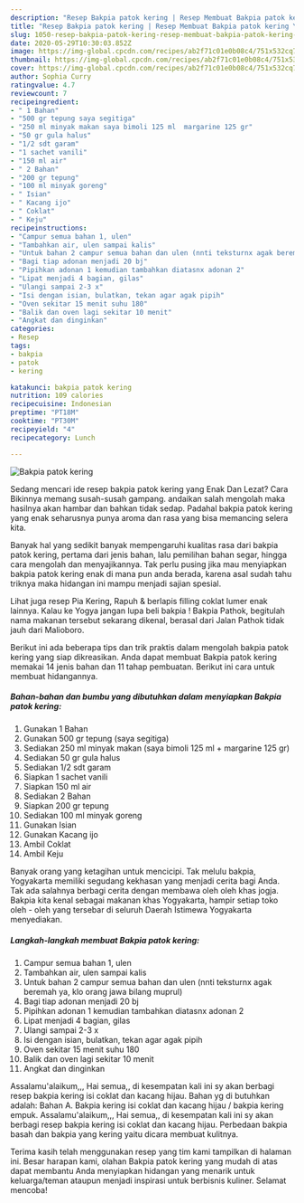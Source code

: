 ```yaml
---
description: "Resep Bakpia patok kering | Resep Membuat Bakpia patok kering Yang Enak Dan Lezat"
title: "Resep Bakpia patok kering | Resep Membuat Bakpia patok kering Yang Enak Dan Lezat"
slug: 1050-resep-bakpia-patok-kering-resep-membuat-bakpia-patok-kering-yang-enak-dan-lezat
date: 2020-05-29T10:30:03.852Z
image: https://img-global.cpcdn.com/recipes/ab2f71c01e0b08c4/751x532cq70/bakpia-patok-kering-foto-resep-utama.jpg
thumbnail: https://img-global.cpcdn.com/recipes/ab2f71c01e0b08c4/751x532cq70/bakpia-patok-kering-foto-resep-utama.jpg
cover: https://img-global.cpcdn.com/recipes/ab2f71c01e0b08c4/751x532cq70/bakpia-patok-kering-foto-resep-utama.jpg
author: Sophia Curry
ratingvalue: 4.7
reviewcount: 7
recipeingredient:
- " 1 Bahan"
- "500 gr tepung saya segitiga"
- "250 ml minyak makan saya bimoli 125 ml  margarine 125 gr"
- "50 gr gula halus"
- "1/2 sdt garam"
- "1 sachet vanili"
- "150 ml air"
- " 2 Bahan"
- "200 gr tepung"
- "100 ml minyak goreng"
- " Isian"
- " Kacang ijo"
- " Coklat"
- " Keju"
recipeinstructions:
- "Campur semua bahan 1, ulen"
- "Tambahkan air, ulen sampai kalis"
- "Untuk bahan 2 campur semua bahan dan ulen (nnti teksturnx agak beremah ya, klo orang jawa bilang muprul)"
- "Bagi tiap adonan menjadi 20 bj"
- "Pipihkan adonan 1 kemudian tambahkan diatasnx adonan 2"
- "Lipat menjadi 4 bagian, gilas"
- "Ulangi sampai 2-3 x"
- "Isi dengan isian, bulatkan, tekan agar agak pipih"
- "Oven sekitar 15 menit suhu 180"
- "Balik dan oven lagi sekitar 10 menit"
- "Angkat dan dinginkan"
categories:
- Resep
tags:
- bakpia
- patok
- kering

katakunci: bakpia patok kering 
nutrition: 109 calories
recipecuisine: Indonesian
preptime: "PT18M"
cooktime: "PT30M"
recipeyield: "4"
recipecategory: Lunch

---
```



![Bakpia patok kering](https://img-global.cpcdn.com/recipes/ab2f71c01e0b08c4/751x532cq70/bakpia-patok-kering-foto-resep-utama.jpg)

Sedang mencari ide resep bakpia patok kering yang Enak Dan Lezat? Cara Bikinnya memang susah-susah gampang. andaikan salah mengolah maka hasilnya akan hambar dan bahkan tidak sedap. Padahal bakpia patok kering yang enak seharusnya punya aroma dan rasa yang bisa memancing selera kita.

Banyak hal yang sedikit banyak mempengaruhi kualitas rasa dari bakpia patok kering, pertama dari jenis bahan, lalu pemilihan bahan segar, hingga cara mengolah dan menyajikannya. Tak perlu pusing jika mau menyiapkan bakpia patok kering enak di mana pun anda berada, karena asal sudah tahu triknya maka hidangan ini mampu menjadi sajian spesial.

Lihat juga resep Pia Kering, Rapuh &amp; berlapis filling coklat lumer enak lainnya. Kalau ke Yogya jangan lupa beli bakpia ! Bakpia Pathok, begitulah nama makanan tersebut sekarang dikenal, berasal dari Jalan Pathok tidak jauh dari Malioboro.


Berikut ini ada beberapa tips dan trik praktis dalam mengolah bakpia patok kering yang siap dikreasikan. Anda dapat membuat Bakpia patok kering memakai 14 jenis bahan dan 11 tahap pembuatan. Berikut ini cara untuk membuat hidangannya.

<!--inarticleads1-->

##### Bahan-bahan dan bumbu yang dibutuhkan dalam menyiapkan Bakpia patok kering:

1. Gunakan  1 Bahan
1. Gunakan 500 gr tepung (saya segitiga)
1. Sediakan 250 ml minyak makan (saya bimoli 125 ml + margarine 125 gr)
1. Sediakan 50 gr gula halus
1. Sediakan 1/2 sdt garam
1. Siapkan 1 sachet vanili
1. Siapkan 150 ml air
1. Sediakan  2 Bahan
1. Siapkan 200 gr tepung
1. Sediakan 100 ml minyak goreng
1. Gunakan  Isian
1. Gunakan  Kacang ijo
1. Ambil  Coklat
1. Ambil  Keju


Banyak orang yang ketagihan untuk mencicipi. Tak melulu bakpia, Yogyakarta memiliki segudang kekhasan yang menjadi cerita bagi Anda. Tak ada salahnya berbagi cerita dengan membawa oleh oleh khas jogja. Bakpia kita kenal sebagai makanan khas Yogyakarta, hampir setiap toko oleh - oleh yang tersebar di seluruh Daerah Istimewa Yogyakarta menyediakan. 

<!--inarticleads2-->

##### Langkah-langkah membuat Bakpia patok kering:

1. Campur semua bahan 1, ulen
1. Tambahkan air, ulen sampai kalis
1. Untuk bahan 2 campur semua bahan dan ulen (nnti teksturnx agak beremah ya, klo orang jawa bilang muprul)
1. Bagi tiap adonan menjadi 20 bj
1. Pipihkan adonan 1 kemudian tambahkan diatasnx adonan 2
1. Lipat menjadi 4 bagian, gilas
1. Ulangi sampai 2-3 x
1. Isi dengan isian, bulatkan, tekan agar agak pipih
1. Oven sekitar 15 menit suhu 180
1. Balik dan oven lagi sekitar 10 menit
1. Angkat dan dinginkan


Assalamu&#39;alaikum,,, Hai semua,, di kesempatan kali ini sy akan berbagi resep bakpia kering isi coklat dan kacang hijau. Bahan yg di butuhkan adalah: Bahan A. Bakpia kering isi coklat dan kacang hijau / bakpia kering empuk. Assalamu&#39;alaikum,,, Hai semua,, di kesempatan kali ini sy akan berbagi resep bakpia kering isi coklat dan kacang hijau. Perbedaan bakpia basah dan bakpia yang kering yaitu dicara membuat kulitnya. 

Terima kasih telah menggunakan resep yang tim kami tampilkan di halaman ini. Besar harapan kami, olahan Bakpia patok kering yang mudah di atas dapat membantu Anda menyiapkan hidangan yang menarik untuk keluarga/teman ataupun menjadi inspirasi untuk berbisnis kuliner. Selamat mencoba!
